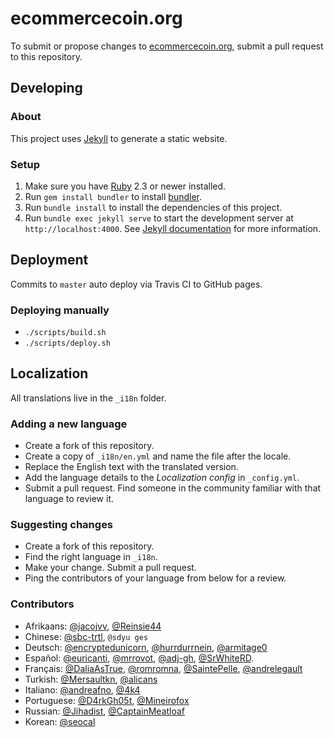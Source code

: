 # ecommercecoin.org

To submit or propose changes to [ecommercecoin.org](https://ecommercecoin.org), submit a pull request to this repository.


## Developing

### About

This project uses [Jekyll](https://jekyllrb.com) to generate a static website.

### Setup

1. Make sure you have [Ruby](https://www.ruby-lang.org/en) 2.3 or newer installed.
2. Run `gem install bundler` to install [bundler](http://bundler.io).
3. Run `bundle install` to install the dependencies of this project.
4. Run `bundle exec jekyll serve` to start the development server at `http://localhost:4000`. See [Jekyll documentation](https://jekyllrb.com/docs/home/) for more information.


## Deployment

Commits to `master` auto deploy via Travis CI to GitHub pages.

### Deploying manually

* `./scripts/build.sh`
* `./scripts/deploy.sh` 


## Localization

All translations live in the `_i18n` folder.

### Adding a new language

* Create a fork of this repository.
* Create a copy of `_i18n/en.yml` and name the file after the locale.
* Replace the English text with the translated version.
* Add the language details to the _Localization config_ in `_config.yml`.
* Submit a pull request. Find someone in the community familiar with that language to review it.

### Suggesting changes

* Create a fork of this repository.
* Find the right language in `_i18n`.
* Make your change. Submit a pull request.
* Ping the contributors of your language from below for a review.

### Contributors

* Afrikaans: [@jacojvv](https://github.com/jacojvv), [@Reinsie44](https://github.com/Reinsie44)
* Chinese: [@sbc-trtl](https://github.com/sbc-trtl), `@sdyu ges`
* Deutsch: [@encryptedunicorn](https://github.com/encryptedunicorn), [@hurrdurrnein](https://github.com/hurrdurrnein), [@armitage0](https://github.com/armitage0)
* Español: [@euricanti](https://github.com/euricanti), [@mrrovot](https://github.com/mrrovot), [@adj-gh](https://github.com/adj-gh), [@SrWhiteRD](https://github.com/SrWhiteRD).
* Français: [@DaliaAsTrue](https://github.com/DaliaAsTrue), [@romromna](https://github.com/romromna), [@SaintePelle](https://github.com/SaintePelle), [@andrelegault](https://github.com/andrelegault)
* Turkish: [@Mersaultkn](https://github.com/Mersaultkn), [@alicans](https://github.com/alicans)
* Italiano: [@andreafno](https://github.com/andreafno), [@4k4](https://github.com/4k4)
* Portuguese: [@D4rkGh05t](https://github.com/D4rkGh05t), [@Mineirofox](https://github.com/Mineirofox)
* Russian: [@Jihadist](https://github.com/Jihadist), [@CaptainMeatloaf](https://github.com/CaptainMeatloaf)
* Korean: [@seocal](https://github.com/seocal)
